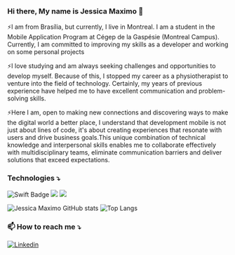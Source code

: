 ### Hi there, My name is Jessica Maximo 👋

⚡I am from Brasília, but currently, I live in Montreal. I am a student in the Mobile Application Program at Cégep de la Gaspésie (Montreal Campus). Currently, I am committed to improving my skills as a developer and working on some personal projects

⚡I love studying and am always seeking challenges and opportunities to develop myself. Because of this, I stopped my career as a physiotherapist to venture into the field of technology. Certainly, my years of previous experience have helped me to have excellent communication and problem-solving skills. 

⚡Here I am, open to making new connections and discovering ways to make the digital world a better place, I understand that development mobile is not just about lines of code, it's about creating experiences that resonate with users and drive business goals.This unique combination of technical knowledge and interpersonal skills enables me to collaborate effectively with multidisciplinary teams, eliminate communication barriers and deliver solutions that exceed expectations.

### Technologies ⤵️
<img src="https://img.shields.io/badge/Swift-F05138?style=for-the-badge&logo=swift&logoColor=white" alt="Swift Badge" /> <img src="https://img.shields.io/badge/Kotlin-0095D5?&style=for-the-badge&logo=kotlin&logoColor=white" /> <img src="https://img.shields.io/badge/Java-ED8B00?style=for-the-badge&logo=openjdk&logoColor=white" /> 

 ![Jessica Maximo GitHub stats](https://github-readme-stats.vercel.app/api?username=jessicamaximo23&show_icons=true&theme=dracula)  ![Top Langs](https://github-readme-stats.vercel.app/api/top-langs/?username=jessicamaximo23&hide_progress=trueicons=true&theme=dracula)
 

### 📫 How to reach me ⤵️
  
 [![Linkedin](https://img.shields.io/badge/LinkedIn-0077B5?style=for-the-badge&logo=linkedin&logoColor=white)](https://www.linkedin.com/in/j%C3%A9ssica-m%C3%A1ximo-b65467115/) 

